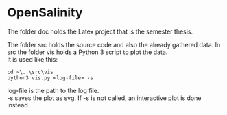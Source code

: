 # OpenSalinity

The folder doc holds the Latex project that is the semester thesis.  

The folder src holds the source code and also the already gathered data. In src the folder vis holds a Python 3 script to plot the data.  
It is used like this:

```
cd ~\..\src\vis  
python3 vis.py <log-file> -s
```

log-file is the path to the log file.  
-s saves the plot as svg. If -s is not called, an interactive plot is done instead.

